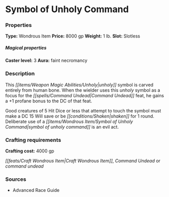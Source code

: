 ﻿---
Title: "Symbol of Unholy Command"
Type: "Wondrous Item"
Price: "8000 gp"
Weight: "1 lb."
Slot: "Slotless"
Caster level: "3"
Aura: "faint necromancy"
Description: |
  "This unholy symbol is carved entirely from human bone. When the wielder uses this unholy symbol as a focus for the Command Undead feat, he gains a +1 profane bonus to the DC of that feat.
  Good creatures of 5 Hit Dice or less that attempt to touch the symbol must make a DC 15 Will save or be shaken for 1 round. Deliberate use of a _symbol of unholy command_ is an evil act."
Crafting cost: "4000 gp"
Sources: "['Advanced Race Guide']"
---

# Symbol of Unholy Command

### Properties

**Type:** Wondrous Item **Price:** 8000 gp **Weight:** 1 lb. **Slot:** Slotless

##### Magical properties

**Caster level:** 3 **Aura:** faint necromancy

### Description

This _[[items/Weapon Magic Abilities/Unholy|unholy]]_ symbol is carved entirely from human bone. When the wielder uses this _unholy_ symbol as a focus for the _[[spells/Command Undead|Command Undead]]_ feat, he gains a +1 profane bonus to the DC of that feat.

Good creatures of 5 Hit Dice or less that attempt to touch the symbol must make a DC 15 Will save or be _[[conditions/Shaken|shaken]]_ for 1 round. Deliberate use of a _[[items/Wondrous Item/Symbol of _Unholy_ Command|symbol of _unholy_ command]]_ is an evil act.

### Crafting requirements

**Crafting cost:** 4000 gp

_[[feats/Craft Wondrous Item|Craft Wondrous Item]]_, _Command Undead_ or _command undead_

### Sources

* Advanced Race Guide